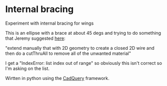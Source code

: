 # Internal bracing

Experiment with internal bracing for wings

This is an ellipse with a brace at about 45 degs and trying to do
something that Jeremy suggested [here](https://groups.google.com/g/cadquery/c/dzsvo9R3XdY/m/gUctOXWABAAJ):

"extend manually that with 2D geometry to create a closed 2D wire and then do a cutThruAll to remove all of the unwanted material"

I get a "IndexError: list index out of range" so obviously this isn't
correct so I'm asking on the list.

Wirtten in python using the [CadQuery](https://github.com/CadQuery/cadquery) framework.
